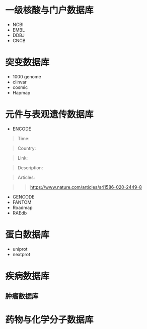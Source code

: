 # 一级核酸与门户数据库

- NCBI
- EMBL
- DDBJ
- CNCB

# 突变数据库

- 1000 genome
- clinvar
- cosmic
- Hapmap

# 元件与表观遗传数据库

- ENCODE

> Time:

> Country:

> Link:

> Description:

> Articles:

>> https://www.nature.com/articles/s41586-020-2449-8
>>

- GENCODE
- FANTOM
- Roadmap
- RAEdb

# 蛋白数据库

- uniprot
- nextprot



# 疾病数据库

## 肿瘤数据库

# 药物与化学分子数据库
